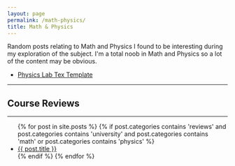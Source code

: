 ```yaml
---
layout: page
permalink: /math-physics/
title: Math & Physics
---
```

Random posts relating to Math and Physics I found to be interesting during my 
exploration of the subject. I'm a total noob in Math and Physics so a lot of 
the content may be obvious.

* [Physics Lab Tex Template](../lab-tex)

---

## Course Reviews                                                               
                                                                                
---                                                                             
                                                                                
<ul>                                                                            
{% for post in site.posts %}                                                    
{% if post.categories contains 'reviews' and post.categories contains 'university' and post.categories contains 'math' or post.categories contains 'physics' %}
<li><a href = '..{{post.url}}'>{{ post.title }}</a></li>                        
{% endif %}                                                                     
{% endfor %}                                                                    
</ul>       
